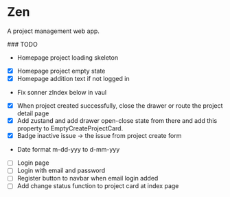 # Zen

A project management web app.

### TODO

- Homepage project loading skeleton
- [x] Homepage project empty state
- [x] Homepage addition text if not logged in
- Fix sonner zIndex below in vaul
- [x] When project created successfully, close the drawer or route the project detail page
- [x] Add zustand and add drawer open-close state from there and add this property to EmptyCreateProjectCard.
- [x] Badge inactive issue -> the issue from project create form
- Date format m-dd-yyy to d-mm-yyy
- [ ] Login page
- [ ] Login with email and password
- [ ] Register button to navbar when email login added
- [ ] Add change status function to project card at index page
